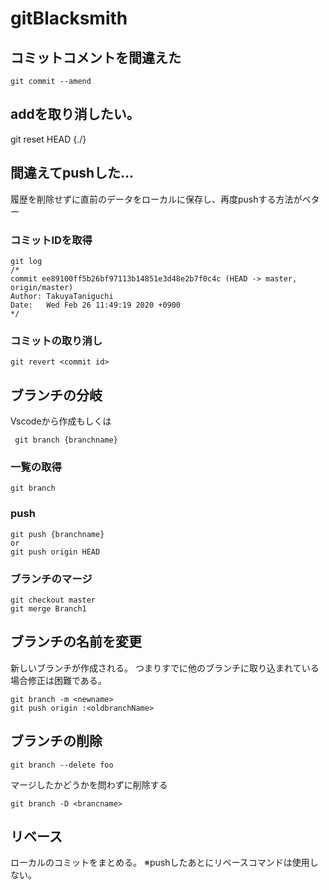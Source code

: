 # gitBlacksmith

## コミットコメントを間違えた
```
git commit --amend
```

## addを取り消したい。
git reset HEAD {./}

## 間違えてpushした...
履歴を削除せずに直前のデータをローカルに保存し、再度pushする方法がベター
### コミットIDを取得

```
git log
/*
commit ee89100ff5b26bf97113b14851e3d48e2b7f0c4c (HEAD -> master, origin/master)
Author: TakuyaTaniguchi
Date:   Wed Feb 26 11:49:19 2020 +0900
*/
```

### コミットの取り消し

```
git revert <commit id>
```

## ブランチの分岐
Vscodeから作成もしくは

```
 git branch {branchname}
```

### 一覧の取得
```
git branch
```

### push

```
git push {branchname} 
or
git push origin HEAD
```

### ブランチのマージ

```
git checkout master
git merge Branch1
```

## ブランチの名前を変更
新しいブランチが作成される。
つまりすでに他のブランチに取り込まれている場合修正は困難である。

```
git branch -m <newname>
git push origin :<oldbranchName>
```

## ブランチの削除
```
git branch --delete foo
```

マージしたかどうかを問わずに削除する
```
git branch -D <brancname>
```


## リベース

ローカルのコミットをまとめる。
※pushしたあとにリベースコマンドは使用しない。

